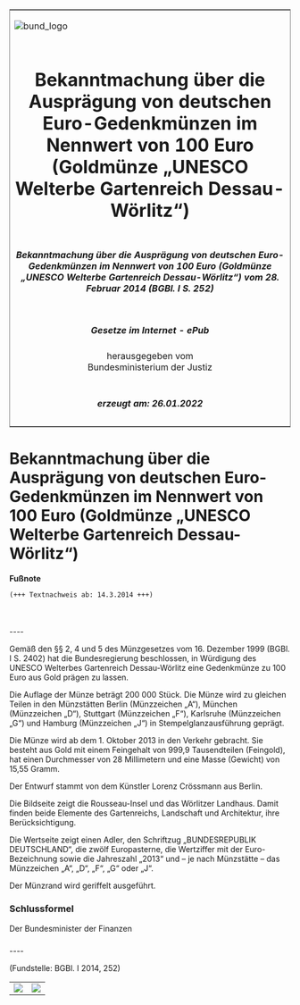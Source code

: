 <span id="DECKBLATT.html"></span>

<table border="0" frame="border" width="100%">

<tr valign="top">

<td align="left">

![bund\_logo](BfJ_2021_Web_de_de.gif)

</td>

<td align="right">

 

</td>

</tr>

<tr align="center" valign="middle">

<td colspan="2">

# Bekanntmachung über die Ausprägung von deutschen Euro-Gedenkmünzen im Nennwert von 100 Euro (Goldmünze „UNESCO Welterbe Gartenreich Dessau-Wörlitz“)

</td>

</tr>

<tr align="center" valign="middle">

<td colspan="2">

##### Bekanntmachung über die Ausprägung von deutschen Euro-Gedenkmünzen im Nennwert von 100 Euro (Goldmünze „UNESCO Welterbe Gartenreich Dessau-Wörlitz“) vom 28. Februar 2014 (BGBl. I S. 252)

</td>

</tr>

<tr align="center" valign="middle">

<td colspan="2">

  
  

##### Gesetze im Internet - ePub  
  
herausgegeben vom  
Bundesministerium der Justiz

</td>

</tr>

<tr align="center" valign="bottom">

<td colspan="2">

  
  

##### erzeugt am: 26.01.2022

</td>

</tr>

</table>

<span id="BJNR025200014.html"></span>

# Bekanntmachung über die Ausprägung von deutschen Euro-Gedenkmünzen im Nennwert von 100 Euro (Goldmünze „UNESCO Welterbe Gartenreich Dessau-Wörlitz“)

<div>

  
**Fußnote**

<div class="jnhtml">

<div>

<div class="jurAbsatz">

  

``` 
(+++ Textnachweis ab: 14.3.2014 +++)

 
```

</div>

</div>

</div>

</div>

<span id="BJNR025200014BJNE000100000.html"></span>

###   
\----

<div>

<div class="jnhtml">

<div>

<div class="jurAbsatz">

Gemäß den §§ 2, 4 und 5 des Münzgesetzes vom 16. Dezember 1999 (BGBl. I
S. 2402) hat die Bundesregierung beschlossen, in Würdigung des UNESCO
Welterbes Gartenreich Dessau-Wörlitz eine Gedenkmünze zu 100 Euro aus
Gold prägen zu lassen.

</div>

<div class="jurAbsatz">

Die Auflage der Münze beträgt 200 000 Stück. Die Münze wird zu gleichen
Teilen in den Münzstätten Berlin (Münzzeichen „A“), München (Münzzeichen
„D“), Stuttgart (Münzzeichen „F“), Karlsruhe (Münzzeichen „G“) und
Hamburg (Münzzeichen „J“) in Stempelglanzausführung geprägt.

</div>

<div class="jurAbsatz">

Die Münze wird ab dem 1. Oktober 2013 in den Verkehr gebracht. Sie
besteht aus Gold mit einem Feingehalt von 999,9 Tausendteilen
(Feingold), hat einen Durchmesser von 28 Millimetern und eine Masse
(Gewicht) von 15,55 Gramm.

</div>

<div class="jurAbsatz">

Der Entwurf stammt von dem Künstler Lorenz Crössmann aus Berlin.

</div>

<div class="jurAbsatz">

Die Bildseite zeigt die Rousseau-Insel und das Wörlitzer Landhaus. Damit
finden beide Elemente des Gartenreichs, Landschaft und Architektur, ihre
Berücksichtigung.

</div>

<div class="jurAbsatz">

Die Wertseite zeigt einen Adler, den Schriftzug „BUNDESREPUBLIK
DEUTSCHLAND“, die zwölf Europasterne, die Wertziffer mit der
Euro-Bezeichnung sowie die Jahreszahl „2013“ und – je nach Münzstätte –
das Münzzeichen „A“, „D“, „F“, „G“ oder „J“.

</div>

<div class="jurAbsatz">

Der Münzrand wird geriffelt ausgeführt.

</div>

</div>

</div>

</div>

<span id="BJNR025200014BJNE000200000.html"></span>

### Schlussformel  

<div>

<div class="jnhtml">

<div>

<div class="jurAbsatz">

<span class="SP">Der Bundesminister der Finanzen</span>

</div>

</div>

</div>

</div>

<span id="BJNR025200014BJNE000300000.html"></span>

###   
\----

<div>

<div class="jnhtml">

<div>

<div class="jurAbsatz">

<div class="kommentar_Fundstelle">

(Fundstelle: BGBl. I 2014, 252)

</div>

</div>

  
  

|                                   |                                   |
| :-------------------------------- | :-------------------------------- |
| ![](bgbl1_2014_j0252-1_0010.jpeg) | ![](bgbl1_2014_j0252-1_0020.jpeg) |

</div>

</div>

</div>
